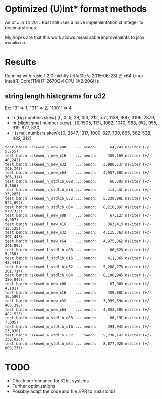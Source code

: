# Optimized (U)Int* format methods

As of Jun 14 2015 Rust still uses a naive implementation of integer to decimal strings.

My hopes are that this work allows measurable improvements to json serializers.

# Results

Running with rustc 1.2.0-nightly (cffaf0e7a 2015-06-23) @ x64 Linux - Intel(R) Core(TM) i7-2670QM CPU @ 2.20GHz

## string length histograms for u32

Ex: "3" => 1, "31" => 2, "1001" => 4 

* h (big numbers skew)
[0, 0, 5, 29, 103, 212, 551, 1138, 1887, 3196, 2879]
* m (slight small number skew) :
[0, 1505, 1177, 1062, 1040, 983, 952, 955, 919, 877, 530]
* l (small numbers skew):
[0, 3547, 1317, 1000, 827, 730, 665, 582, 538, 482, 312]

```
test bench::skewed_h_new_u08    ... bench:      64,249 ns/iter (+/- 5,755)
test bench::skewed_h_new_u16    ... bench:     355,169 ns/iter (+/- 40,242)
test bench::skewed_h_new_u32    ... bench:   3,980,737 ns/iter (+/- 309,389)
test bench::skewed_h_new_u64    ... bench:   4,957,603 ns/iter (+/- 305,314)
test bench::skewed_h_stdlib_u08 ... bench:      66,205 ns/iter (+/- 8,166)
test bench::skewed_h_stdlib_u16 ... bench:     413,457 ns/iter (+/- 33,285)
test bench::skewed_h_stdlib_u32 ... bench:   5,239,901 ns/iter (+/- 524,692)
test bench::skewed_h_stdlib_u64 ... bench:   8,210,097 ns/iter (+/- 579,323)
test bench::skewed_l_new_u08    ... bench:      67,127 ns/iter (+/- 4,967)
test bench::skewed_l_new_u16    ... bench:     363,413 ns/iter (+/- 13,125)
test bench::skewed_l_new_u32    ... bench:   4,115,363 ns/iter (+/- 397,448)
test bench::skewed_l_new_u64    ... bench:   4,975,062 ns/iter (+/- 341,895)
test bench::skewed_l_stdlib_u08 ... bench:      66,628 ns/iter (+/- 5,250)
test bench::skewed_l_stdlib_u16 ... bench:     411,865 ns/iter (+/- 42,441)
test bench::skewed_l_stdlib_u32 ... bench:   5,268,278 ns/iter (+/- 361,714)
test bench::skewed_l_stdlib_u64 ... bench:   8,106,945 ns/iter (+/- 380,846)
test bench::skewed_m_new_u08    ... bench:      67,008 ns/iter (+/- 4,101)
test bench::skewed_m_new_u16    ... bench:     359,801 ns/iter (+/- 16,580)
test bench::skewed_m_new_u32    ... bench:   3,999,694 ns/iter (+/- 405,398)
test bench::skewed_m_new_u64    ... bench:   4,853,385 ns/iter (+/- 482,525)
test bench::skewed_m_stdlib_u08 ... bench:      66,191 ns/iter (+/- 7,005)
test bench::skewed_m_stdlib_u16 ... bench:     394,943 ns/iter (+/- 23,838)
test bench::skewed_m_stdlib_u32 ... bench:   5,238,142 ns/iter (+/- 338,026)
test bench::skewed_m_stdlib_u64 ... bench:   8,077,920 ns/iter (+/- 808,231)

```

# TODO

* Check performance for 32bit systems
* Further optimizations
* Possibly adapt the code and file a PR to rust stdlib?

